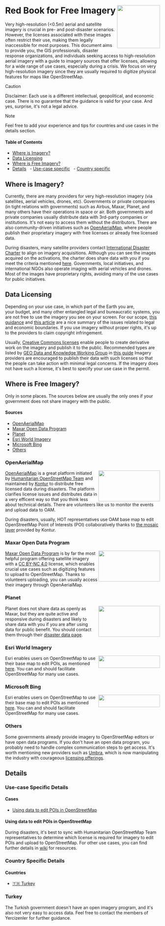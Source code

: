 # Red Book for Free Imagery <a href='https://yercizenler.org'><img src='https://yercizenler.org/wp-content/uploads/2018/09/yer-cizenlerlogo.png' align="right" height="139" /></a>

Very high-resolution (<0.5m) aerial and satellite imagery is crucial in pre- and post-disaster scenarios. However, the licenses associated with these images often restrict their use, making them legally inaccessible for most purposes. This document aims to provide you, the GIS professionals, disaster response organizations, and individuals seeking access to high-resolution aerial imagery with a guide to imagery sources that offer licenses, allowing for a wide range of use cases, especially during a crisis. We focus on very high-resolution imagery since they are usually required to digitize physical features for maps like OpenStreetMap.

> [!CAUTION]
> Disclaimer: Each use is a different intellectual, geopolitical, and economic case. There is no guarantee that the guidance is valid for your case. And yes, surprise, it's not a legal advice.

> [!NOTE]
> Feel free to add your experience and tips for countries and use cases in the details section.

#### Table of Contents
- [Where is Imagery?](#where-is-imagery)
- [Data Licensing](#data-licensing)
- [Where is Free Imagery?](#where-is-free-imagery)
- [Details](#details)
  - [Use-case specific](#use-case-specific-details)
  - [Country specific](#country-specific-details)

## Where is Imagery?
Currently, there are many providers for very high-resolution imagery (via satellites, aerial vehicles, drones, etc). Governments or private companies (in tight relations with governments) such as Airbus, Maxar, Planet, and many others have their operations in space or air. Both governments and private companies usually distribute data with 3rd-party companies or institutions. It's not easy to access them without the distributors. There are also community-driven initiatives such as [OpenAerialMap](https://openaerialmap.org), where people publish their proprietary imagery with free licenses or already free licensed data.

During disasters, many satellite providers contact [International Disaster Charter](https://disasterscharter.org/web/guest/about-the-charter) to align on imagery acquisitions. Although you can see the images acquired on the activations, the charter does share data with you if you meet the criteria mentioned [here](https://disasterscharter.org/web/guest/how-to-register-as-a-user). Governments, local initiatives, and international NGOs also operate imaging with aerial vehicles and drones. Most of the images have proprietary rights, avoiding many of the use cases for public initiatives.

## Data Licensing
Depending on your use case, in which part of the Earth you are, your budget, and many other entangled legal and bureaucratic systems, you are not free to use the imagery you see on your screen. For our scope, [this guidance](https://gkhub.earthobservations.org/packages/p0zg8-02b56) and [this article](https://joemorrison.medium.com/the-commercial-satellite-imagery-business-model-is-broken-6f0e437ec29d) are a nice summary of the issues related to legal and economic boundaries. If you use imagery without proper rights, it's up to the providers to claim copyright infringement.

Usually, [Creative Commons licenses](https://creativecommons.org/share-your-work/cclicenses/) enable people to create derivative work on the imagery and publish it to the public. Recommended types are listed by [GEO Data and Knowledge Working Group](https://earthobservations.org/organization/working-groups/geo-data-working-group) in [this guide](https://gkhub.earthobservations.org/packages/p0zg8-02b56) Imagery providers are encouraged to publish their data with such licenses so that the people can take action with minimal legal concerns. If the imagery does not have such a license, it's best to specify your use case in the permit.

## Where is Free Imagery?
Only in some places. The sources below are usually the only ones if your government does not share imagery with the public.

#### Sources
- [OpenAerialMap](#OpenAerialMap)
- [Maxar Open Data Program](#Maxar-Open-Data-Program)
- [Planet](#Planet)
- [Esri World Imagery](#Esri-World-Imagery)
- [Microsoft Bing](#Microsoft-Bing)
- [Others](#Others)

### OpenAerialMap
<a href='https://openaerialmap.org'><img src='https://openaerialmap.org/assets/graphics/meta/oam-logo-h-pos.svg' align="right" height="100" width="200" /></a>
[OpenAerialMap](https://openaerialmap.org) is a great platform initiated by [Humanitarian OpenStreetMap Team](https://www.hotosm.org/) and maintained by [Kontur](https://www.kontur.io/) to distribute free licensed data during disasters. The platform clarifies license issues and distributes data in a very efficent way so that you think less about technical details. There are volunteers like us to monitor the events and upload data to OAM.

During disasters, usually, HOT representatives use OAM base map to edit OpenStreetMap Point of Interests (POI) collaboratively thanks to [the mosaic layer](https://www.kontur.io/solutions/global-orthomosaic-layer/) provided by Kontur.

### Maxar Open Data Program
<a href='https://www.maxar.com/open-data'><img src='https://www.maxar.com/assets/navbar/maxar-logo-navbar-b16b65d2d6b07ad4cd5fb17b016835a20a6a359158d832293402e231fca26e13.svg' align="right" height="100" width="200" /></a>
[Maxar Open Data Program](https://www.maxar.com/open-data) is by far the most helpful program offering satellite imagery with a [CC BY-NC 4.0](https://creativecommons.org/licenses/by-nc/4.0/) license, which enables crucial use cases such as digitizing features to upload to OpenStreetMap. Thanks to volunteers uploading, you can usually access their imagery through OpenAerialMap.

### Planet
<a href='https://www.planet.com/disasterdata/'><img src='https://upload.wikimedia.org/wikipedia/commons/thumb/f/f3/Planet_Labs_logo.svg/480px-Planet_Labs_logo.svg.png' align="right" height="100" width="200" /></a>
Planet does not share data as openly as Maxar, but they are quite active and responsive during disasters and likely to share data with you if you are after using data for public benefit. You should contact them through their [disaster data page](https://www.planet.com/disasterdata/).

### Esri World Imagery
<a href='https://www.arcgis.com/home/item.html?id=10df2279f9684e4a9f6a7f08febac2a9'><img src='https://upload.wikimedia.org/wikipedia/de/thumb/4/46/ESRI_Logo.svg/1416px-ESRI_Logo.svg.png?20111006175738' align="right" height="40" width="200" /></a>
Esri enables users on OpenStreetMap to use their base map to edit POIs, as mentioned [here](https://wiki.openstreetmap.org/wiki/Esri). You can and should facilitate OpenStreetMap for many use cases.

### Microsoft Bing
<a href='https://www.bing.com/maps/'><img src='https://upload.wikimedia.org/wikipedia/commons/e/e8/Microsoft_Bing_logo.svg' align="right" height="40" width="200" /></a>
Esri enables users on OpenStreetMap to use their base map to edit POIs as mentioned [here](https://wiki.openstreetmap.org/wiki/Bing_Maps). You can and should facilitate OpenStreetMap for many use cases.

### Others
Some governments already provide imagery to OpenStreetMap editors or have open data programs. If you don't have an open data program, you probably need to handle complex communication steps to get access. It's worth mentioning new providers such as [Umbra](https://umbra.space/), which is now manipulating the industry with courageous [licensing offerings](https://joemorrison.substack.com/p/how-to-change-an-industry).

## Details

### Use-case Specific Details

#### Cases
- [Using data to edit POIs in OpenStreetMap](#Using-data-to-edit-POIs-in-OpenStreetMap)

#### Using data to edit POIs in OpenStreetMap
During disasters, it's best to sync with Humanitarian OpenStreetMap Team representatives to determine which license is required for imagery to edit POIs and upload to OpenStreetMap. For other use cases, you can find further details in [wiki](https://wiki.openstreetmap.org/) for resources.


### Country Specific Details

#### Countries
- [:tr: Turkey](#Turkey)

### Turkey
The Turkish government doesn't have an open imagery program, and it's also not very easy to access data. Feel free to contact the members of Yercizenler for further guidance.
